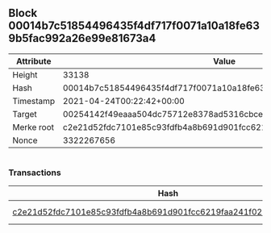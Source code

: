 ## Block 00014b7c51854496435f4df717f0071a10a18fe639b5fac992a26e99e81673a4

Attribute | Value
--- | ---
Height | 33138
Hash | 00014b7c51854496435f4df717f0071a10a18fe639b5fac992a26e99e81673a4
Timestamp | 2021-04-24T00:22:42+00:00
Target | 00254142f49eaaa504dc75712e8378ad5316cbcead634704b3734b6271167cc4
Merke root | c2e21d52fdc7101e85c93fdfb4a8b691d901fcc6219faa241f026227b12dc857
Nonce | 3322267656

```

```

### Transactions

Hash | Amount
--- | ---
[c2e21d52fdc7101e85c93fdfb4a8b691d901fcc6219faa241f026227b12dc857](c2e21d52fdc7101e85c93fdfb4a8b691d901fcc6219faa241f026227b12dc857.md) | 10.00000000 SKEPTI 

